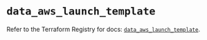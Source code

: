 # `data_aws_launch_template`

Refer to the Terraform Registry for docs: [`data_aws_launch_template`](https://registry.terraform.io/providers/hashicorp/aws/6.9.0/docs/data-sources/launch_template).
